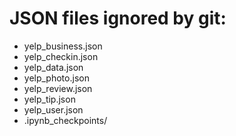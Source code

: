 # JSON files ignored by git:

* yelp_business.json
* yelp_checkin.json
* yelp_data.json
* yelp_photo.json
* yelp_review.json
* yelp_tip.json
* yelp_user.json
* .ipynb_checkpoints/
